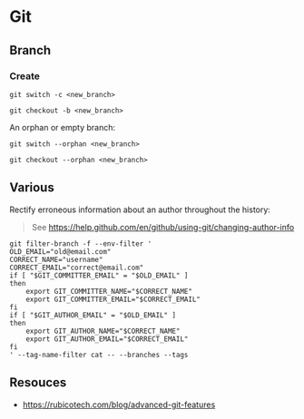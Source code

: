 # Git

## Branch

### Create

```shell
git switch -c <new_branch>
```

```shell
git checkout -b <new_branch>
```

An orphan or empty branch:

```shell
git switch --orphan <new_branch>
```

```shell
git checkout --orphan <new_branch>
```

## Various

Rectify erroneous information about an author throughout the history:

> See https://help.github.com/en/github/using-git/changing-author-info

```shell
git filter-branch -f --env-filter '
OLD_EMAIL="old@email.com"
CORRECT_NAME="username"
CORRECT_EMAIL="correct@email.com"
if [ "$GIT_COMMITTER_EMAIL" = "$OLD_EMAIL" ]
then
    export GIT_COMMITTER_NAME="$CORRECT_NAME"
    export GIT_COMMITTER_EMAIL="$CORRECT_EMAIL"
fi
if [ "$GIT_AUTHOR_EMAIL" = "$OLD_EMAIL" ]
then
    export GIT_AUTHOR_NAME="$CORRECT_NAME"
    export GIT_AUTHOR_EMAIL="$CORRECT_EMAIL"
fi
' --tag-name-filter cat -- --branches --tags
```

## Resouces

* https://rubicotech.com/blog/advanced-git-features

